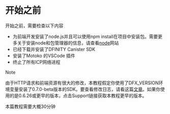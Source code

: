 # 开始之前

开始之前，需要检查以下内容

* 为前端开发安装了node.js并且可以使用npm install在项目中安装包。需要更多关于安装node和包管理器的信息，请查看[node](https://nodejs.org/en/)网站
* 已经下载并安装了DFINITY Canister SDK
* 安装了Motoko 的VSCode 插件
* 终止了所有ICP网络进程

Note

由于HTTP请求和前端资源有很大的修改，本教程假定你使用了DFX\_VERSION环境变量安装了0.7.0-beta版本的SDK。要查看修改日志，请看这篇[文章](https://sdk.dfinity.org/docs/http-middleware.html)。如果你使用的是0.6.26或更早的版本，点击Support链接获取本教程更早的版本。

本篇教程需要大概30分钟

